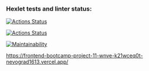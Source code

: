### Hexlet tests and linter status:
[![Actions Status](https://github.com/nevograd1613/frontend-bootcamp-project-11/workflows/hexlet-check/badge.svg)](https://github.com/nevograd1613/frontend-bootcamp-project-11/actions)

[![Actions Status](https://github.com/nevograd1613/frontend-bootcamp-project-11/workflows/Node/badge.svg)](https://github.com/nevograd1613/frontend-bootcamp-project-11/actions)


[![Maintainability](https://api.codeclimate.com/v1/badges/77ac8a9c9238a0eae2dd/maintainability)](https://codeclimate.com/github/nevograd1613/frontend-bootcamp-project-11/maintainability)



https://frontend-bootcamp-project-11-wnve-k21wceq0t-nevograd1613.vercel.app/